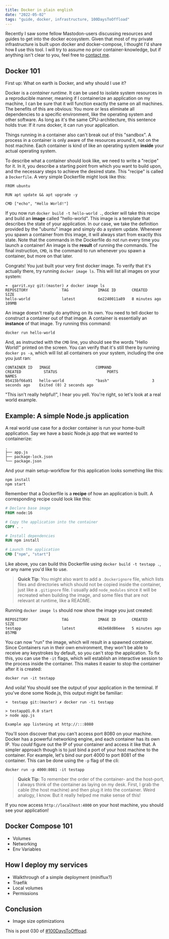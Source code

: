 ```yaml
---
title: Docker in plain english
date: "2022-05-02"
tags: "guide, docker, infrastructure, 100DaysToOffload"
---
```


Recently I saw some fellow Mastodon-users discussing resources and guides to get
into the docker ecosystem. Given that most of my private infrastructure is built
upon docker and docker-compose, I thought I'd share how **I** use this tool. I
will try to assume no prior container-knowledge, but if anything isn't clear to
you, feel free to [contact me](/contact).

## Docker 101

First up: What on earth is Docker, and why should I use it?

Docker is a _container runtime_. It can be used to isolate system resources in a
reproducible manner, meaning if I containerize an application on my machine, I
can be sure that it will function exactly the same on all machines. The benefits
of this are obvious: You more or less eliminate all dependencies to a specific
environment, like the operating system and other software. As long as it's the
same CPU-architecture, this sentence holds true: If it runs docker, it can run
your application.

Things running in a container also can't break out of this "sandbox". A process
in a container is only aware of the resources around it, not on the host
machine. Each container is kind of like an operating system **inside** your
actual operating system.

To describe what a container should look like, we need to write a "recipe" for
it. In it, you describe a starting point from which you want to build upon, and
the necessary steps to achieve the desired state. This "recipe" is called a
`Dockerfile`. A very simple Dockerfile might look like this:

```
FROM ubuntu

RUN apt update && apt upgrade -y

CMD ["echo", "Hello World!"]
```

If you now run `docker build -t hello-world .`, docker will take this recipe and
build an **image** called "hello-world". This image is a template that describes
the state of your application. In our case, we take the definition provided by
the "ubuntu" image and simply do a system update. Whenever you spawn a container
from this image, it will always start from exactly this state. Note that the
commands in the Dockerfile do not run every time you launch a container! An
image is the **result** of running the commands. The final instruction, `CMD`,
is the command to run whenever you spawn a container, but more on that later.

Congrats! You just built your very first docker image. To verify that it's
actually there, try running `docker image ls`. This will list all images on your
system:

```
➜  garrit.xyz git:(master) ✗ docker image ls
REPOSITORY               TAG             IMAGE ID       CREATED          SIZE
hello-world              latest          6e2240011a89   8 minutes ago    109MB
```

An image doesn't really do anything on its own. You need to tell docker to
construct a container out of that image. A container is essentially an
**instance** of that image. Try running this command:

```
docker run hello-world
```

And, as instructed with the `CMD` line, you should see the words "Hello World!"
printed on the screen. You can verify that it's still there by running `docker ps -a`, which will list all containers on your system, including the one you
just ran:

```
CONTAINER ID   IMAGE                    COMMAND                  CREATED          STATUS                      PORTS                                            NAMES
05415bf66a91   hello-world              "bash"                   3 seconds ago    Exited (0) 2 seconds ago
```

"This isn't really helpful!", I hear you yell. You're right, so let's look at a
real world example.

## Example: A simple Node.js application

A real world use case for a docker container is run your home-built application.
Say we have a basic Node.js app that we wanted to containerize:

```
.
├── app.js
├── package-lock.json
└── package.json
```

And your main setup-workflow for this application looks something like this:

```
npm install
npm start
```

Remember that a Dockerfile is a **recipe** of how an application is built. A
corresponding recipe could look like this:

```Dockerfile
# Declare base image
FROM node:16

# Copy the application into the container
COPY . .

# Install dependencies
RUN npm install

# Launch the application
CMD ["npm", "start"]
```

Like above, you can build this Dockerfile using `docker build -t testapp .`, or
any name you'd like to use.

> **Quick Tip**: You might also want to add a `.Dockerignore` file, which lists
> files and directories which should not be copied inside the container, just like
> a `.gitignore` file. I usually add `node_modules` since it will be recreated
> when building the image, and some files that are not relevant at runtime, like a
> README.

Running `docker image ls` should now show the image you just created:

```
REPOSITORY               TAG             IMAGE ID       CREATED             SIZE
testapp                  latest          463e68d86eee   5 minutes ago       857MB
```

You can now "run" the image, which will result in a spawned container. Since
Containers run in their own environment, they won't be able to receive any
keystrokes by default, so you can't stop the application. To fix this, you can
use the `-it` flags, which will establish an interactive session to the process
inside the container. This makes it easier to stop the container after it is
created:

```
docker run -it testapp
```

And voila! You should see the output of your application in the terminal. If
you've done some Node.js, this output might be familiar:

```
➜  testapp git:(master) ✗ docker run -ti testapp

> testapp@1.0.0 start
> node app.js

Example app listening at http://:::8080
```

You'll soon discover that you can't access port 8080 on your machine. Docker has
a powerful networking engine, and each container has its own IP. You _could_
figure out the IP of your container and access it like that. A simpler approach
though is to just bind a port of your host machine to the container. For
example, let's bind our port 4000 to port 8081 of the container. This can be
done using the `-p` flag of the cli:

```
docker run -p 4000:8081 -it testapp
```

> **Quick Tip**: To remember the order of the container- and the host-port, I
> always think of the container as laying on my desk. First, I grab the cable (the
> host machine) and then plug it into the container. Weird analogy, I know. But it
> really helped me make sense of this!

If you now access `http://localhost:4000` on your host machine, you should see
your application!

## Docker Compose 101

- Volumes
- Networking
- Env Variables

## How I deploy my services

- Walkthrough of a simple deployment (miniflux?)
- Traefik
- Local volumes
- Permissions

## Conclusion

- Image size optimizations

This is post 030 of [#100DaysToOffload](https://100daystooffload.com/).
